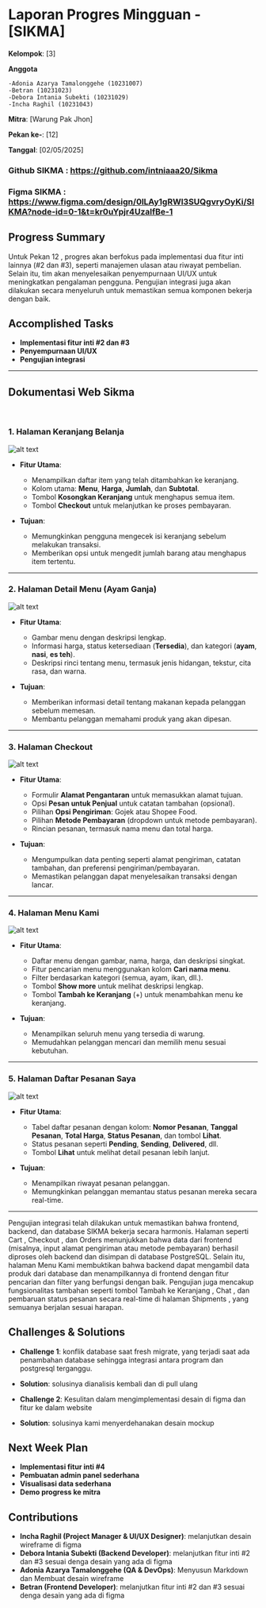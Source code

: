# Laporan Progres Mingguan - [SIKMA]
**Kelompok**: [3]

**Anggota**
    
    -Adonia Azarya Tamalonggehe (10231007)
    -Betran (10231023)
    -Debora Intania Subekti (10231029)
    -Incha Raghil (10231043)


**Mitra**: [Warung Pak Jhon]

**Pekan ke-**: [12]

**Tanggal**: [02/05/2025]

### Github SIKMA : https://github.com/intniaaa20/Sikma
### Figma SIKMA : https://www.figma.com/design/0lLAy1gRWl3SUQgvryOyKi/SIKMA?node-id=0-1&t=kr0uYpjr4UzalfBe-1

## Progress Summary
Untuk Pekan 12 , progres akan berfokus pada implementasi dua fitur inti lainnya (#2 dan #3), seperti manajemen ulasan atau riwayat pembelian. Selain itu, tim akan menyelesaikan penyempurnaan UI/UX untuk meningkatkan pengalaman pengguna. Pengujian integrasi juga akan dilakukan secara menyeluruh untuk memastikan semua komponen bekerja dengan baik.

## Accomplished Tasks
- **Implementasi fitur inti #2 dan #3**
- **Penyempurnaan UI/UX**
- **Pengujian integrasi**

--- 

## Dokumentasi Web Sikma
<br>

### **1. Halaman Keranjang Belanja**
![alt text](Cart.jpg)
- **Fitur Utama**:
  - Menampilkan daftar item yang telah ditambahkan ke keranjang.
  - Kolom utama: **Menu**, **Harga**, **Jumlah**, dan **Subtotal**.
  - Tombol **Kosongkan Keranjang** untuk menghapus semua item.
  - Tombol **Checkout** untuk melanjutkan ke proses pembayaran.

- **Tujuan**:
  - Memungkinkan pengguna mengecek isi keranjang sebelum melakukan transaksi.
  - Memberikan opsi untuk mengedit jumlah barang atau menghapus item tertentu.

---

### **2. Halaman Detail Menu (Ayam Ganja)**
![alt text](<menu 2.jpg>)
- **Fitur Utama**:
  - Gambar menu dengan deskripsi lengkap.
  - Informasi harga, status ketersediaan (**Tersedia**), dan kategori (**ayam**, **nasi**, **es teh**).
  - Deskripsi rinci tentang menu, termasuk jenis hidangan, tekstur, cita rasa, dan warna.

- **Tujuan**:
  - Memberikan informasi detail tentang makanan kepada pelanggan sebelum memesan.
  - Membantu pelanggan memahami produk yang akan dipesan.

---

### **3. Halaman Checkout**
![alt text](checkout.jpg)
- **Fitur Utama**:
  - Formulir **Alamat Pengantaran** untuk memasukkan alamat tujuan.
  - Opsi **Pesan untuk Penjual** untuk catatan tambahan (opsional).
  - Pilihan **Opsi Pengiriman**: Gojek atau Shopee Food.
  - Pilihan **Metode Pembayaran** (dropdown untuk metode pembayaran).
  - Rincian pesanan, termasuk nama menu dan total harga.

- **Tujuan**:
  - Mengumpulkan data penting seperti alamat pengiriman, catatan tambahan, dan preferensi pengiriman/pembayaran.
  - Memastikan pelanggan dapat menyelesaikan transaksi dengan lancar.

---

### **4. Halaman Menu Kami**
![alt text](<menu 1.jpg>)
- **Fitur Utama**:
  - Daftar menu dengan gambar, nama, harga, dan deskripsi singkat.
  - Fitur pencarian menu menggunakan kolom **Cari nama menu**.
  - Filter berdasarkan kategori (semua, ayam, ikan, dll.).
  - Tombol **Show more** untuk melihat deskripsi lengkap.
  - Tombol **Tambah ke Keranjang** (+) untuk menambahkan menu ke keranjang.

- **Tujuan**:
  - Menampilkan seluruh menu yang tersedia di warung.
  - Memudahkan pelanggan mencari dan memilih menu sesuai kebutuhan.

---

### **5. Halaman Daftar Pesanan Saya**
![alt text](order.jpg)
- **Fitur Utama**:
  - Tabel daftar pesanan dengan kolom: **Nomor Pesanan**, **Tanggal Pesanan**, **Total Harga**, **Status Pesanan**, dan tombol **Lihat**.
  - Status pesanan seperti **Pending**, **Sending**, **Delivered**, dll.
  - Tombol **Lihat** untuk melihat detail pesanan lebih lanjut.

- **Tujuan**:
  - Menampilkan riwayat pesanan pelanggan.
  - Memungkinkan pelanggan memantau status pesanan mereka secara real-time.

---
Pengujian integrasi telah dilakukan untuk memastikan bahwa frontend, backend, dan database SIKMA bekerja secara harmonis. Halaman seperti Cart , Checkout , dan Orders menunjukkan bahwa data dari frontend (misalnya, input alamat pengiriman atau metode pembayaran) berhasil diproses oleh backend dan disimpan di database PostgreSQL. Selain itu, halaman Menu Kami membuktikan bahwa backend dapat mengambil data produk dari database dan menampilkannya di frontend dengan fitur pencarian dan filter yang berfungsi dengan baik. Pengujian juga mencakup fungsionalitas tambahan seperti tombol Tambah ke Keranjang , Chat , dan pembaruan status pesanan secara real-time di halaman Shipments , yang semuanya berjalan sesuai harapan.

## Challenges & Solutions
- **Challenge 1**: konflik database saat fresh migrate, yang terjadi saat ada penambahan database sehingga integrasi antara program dan postgresql terganggu. 
- **Solution**: solusinya dianalisis kembali dan di pull ulang

- **Challenge 2**: Kesulitan dalam mengimplementasi desain di figma dan fitur ke dalam website 
- **Solution**: solusinya kami menyerdehanakan desain mockup

## Next Week Plan
- **Implementasi fitur inti #4**
- **Pembuatan admin panel sederhana**
- **Visualisasi data sederhana**
- **Demo progress ke mitra**

## Contributions
- **Incha Raghil (Project Manager & UI/UX Designer)**: melanjutkan desain wireframe di figma
- **Debora Intania Subekti (Backend Developer)**: melanjutkan fitur inti #2 dan #3 sesuai denga desain yang ada di figma 
- **Adonia Azarya Tamalonggehe (QA & DevOps)**: Menyusun Markdown dan Membuat desain wireframe
- **Betran (Frontend Developer)**: melanjutkan fitur inti #2 dan #3 sesuai denga desain yang ada di figma